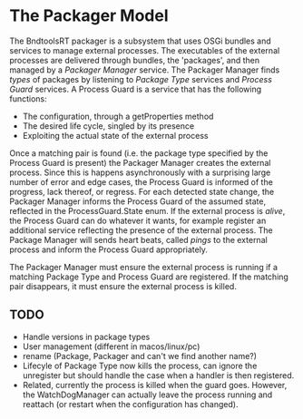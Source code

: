# The Packager Model
The BndtoolsRT packager is a subsystem that uses OSGi bundles and services to manage
external processes. The executables of the external processes are delivered through
bundles, the 'packages', and then managed by a _Packager Manager_ service. The 
Packager Manager finds _types_ of packages by listening to _Package Type_ services
and _Process Guard_ services. A Process Guard is a service that has the following functions:

* The configuration, through a getProperties method
* The desired life cycle, singled by its presence
* Exploiting the actual state of the external process

Once a matching pair is found (i.e. the package type
specified by the Process Guard is present) the Packager Manager creates the
external process. Since this is happens asynchronously with a surprising large
number of error and edge cases, the Process Guard is informed of the progress,
lack thereof, or regress. For each detected state change, the Packager Manager
informs the Process Guard of the assumed state, reflected in the ProcessGuard.State
enum. If the external process is _alive_, the Process Guard can do whatever it
wants, for example register an additional service reflecting the presence of
the external process. The Package Manager will sends heart beats, called _pings_
to the external process and inform the Process Guard appropriately.

The Packager Manager must ensure the external process is running if a matching
Package Type and Process Guard are registered. If the matching pair disappears,
it must ensure the external process is killed. 


## TODO
* Handle versions in package types
* User management (different in macos/linux/pc)
* rename (Package, Packager and can't we find another name?)
* Lifecyle of Package Type now kills the process, can ignore the unregister but should handle
  the case when a handler is then registered.
* Related, currently the process is killed when the guard goes. However, the WatchDogManager
  can actually leave the process running and reattach (or restart when the configuration has
  changed). 

